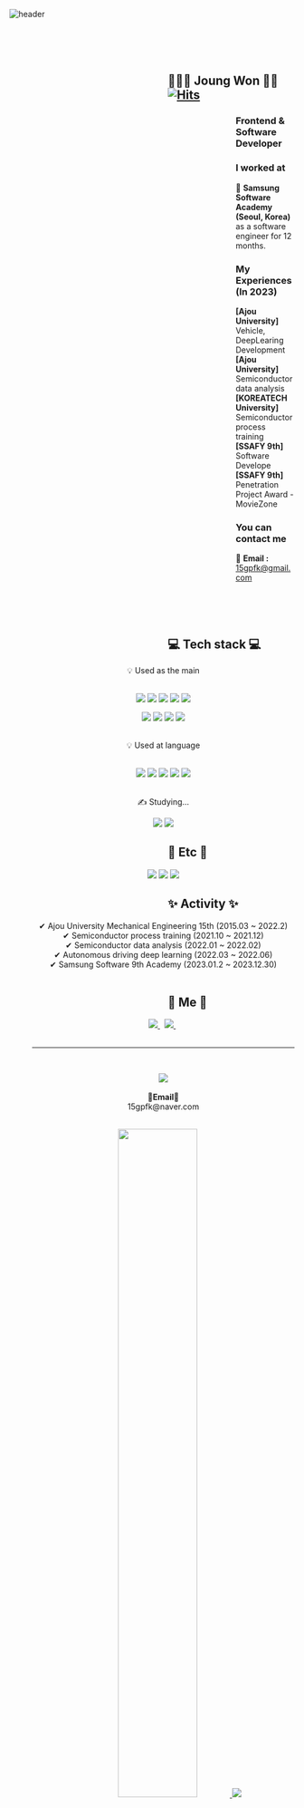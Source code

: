 ![header](https://capsule-render.vercel.app/api?type=waving&color=8adbdc&height=190&section=header&text=JoungWon's%20GitHub&desc=Welcome!&fontSize=60&descAlignY=97&descAlign=49&fontColor=626263)
<br>
<br>
<br>
<br>
<br>
<dl><dd><dl><dd><dl><dd><dl><dd><dl><dd><dl><dd><dl><dd>

## 👨🏻‍💻 Joung Won 👋🏻 [![Hits](https://hits.seeyoufarm.com/api/count/incr/badge.svg?url=https%3A%2F%2Fgithub.com%2FMinseoShindor&count_bg=%23FFD19F&title_bg=%23C44646&icon=dev-dot-to.svg&icon_color=%23E7E7E7&title=Welcome&edge_flat=true)](https://hits.seeyoufarm.com)

</dd></dl></dd></dl></dd></dl></dd></dl>
</dd></dl></dd></dl></dd></dl>

<dl><dd><dl><dd><dl><dd><dl><dd><dl><dd><dl><dd><dl><dd><dl><dd><dl><dd><dl><dd>

### Frontend & Software Developer

### I worked at 
💼 **Samsung Software Academy (Seoul, Korea)**
 <br>as a software engineer for 12 months.
 <br>

### My Experiences (In 2023)
 **[Ajou University]** Vehicle, DeepLearing Development<br>
 **[Ajou University]** Semiconductor data analysis<br>
 **[KOREATECH University]** Semiconductor process training<br>
 **[SSAFY 9th]** Software Develope<br>
 **[SSAFY 9th]** Penetration Project Award - MovieZone<br>

### You can contact me
📧 **Email :**  15gpfk@gmail.com

<br>
<br>
<br>
</dd></dl></dd></dl></dd></dl></dd></dl></dd></dl></dd></dl></dd></dl></dd></dl></dd></dl>
<dl><dd><dl><dd><dl><dd><dl><dd><dl><dd><dl><dd>

<h2>💻 Tech stack 💻</h2>

</dd></dl></dd></dl></dd></dl></dd></dl></dd></dl>
</dd></dl>
<div align="center">
  <div  align="center"> 💡 Used as the main</div>

  <br />
  <p display="inline-block">
  <img src="https://img.shields.io/badge/React-61DAFB?style=for-the-badge&&logo=React&logoColor=white"/>
  <img src="https://img.shields.io/badge/Next.js-000000?style=for-the-badge&&logo=Next.js&logoColor=white"/>
  <img src="https://img.shields.io/badge/Recoil-0075EB?style=for-the-badge&&logo=Recoil&logoColor=white"/>
  <img src="https://img.shields.io/badge/Redux-764ABC?style=for-the-badge&logo=redux&logoColor=white">
  <img src="https://img.shields.io/badge/Vite-646CFF?style=for-the-badge&&logo=Vite&logoColor=white"/>
  </p>
  <p display="inline-block">
  <img src="https://img.shields.io/badge/Vue-4FC08D?style=for-the-badge&logo=Vue.js&logoColor=white">
  <img src="https://img.shields.io/badge/Matter.js-4B5562?style=for-the-badge&logo=Matter.js&logoColor=white">
  <img src="https://img.shields.io/badge/styled components-DB7093?style=for-the-badge&logo=styledcomponents&logoColor=white">
  <img src="https://img.shields.io/badge/axios-5A29E4?style=for-the-badge&logo=axios&logoColor=white">
  </p>
  <br />
  <div align="center"> 💡 Used at language</div>
    <br />
  <p display="inline-block">
   <img src="https://img.shields.io/badge/JavaScript-F7DF1E?style=for-the-badge&logo=JavaScript&logoColor=white"> 
    <img src="https://img.shields.io/badge/TypeScript-3178C6?style=for-the-badge&logo=TypeScript&logoColor=white">
    <img src="https://img.shields.io/badge/Python-1D9FD7?style=for-the-badge&logo=Python&logoColor=white"> 
    <img src="https://img.shields.io/badge/Java-F7DF1E?style=for-the-badge&logo=Java&logoColor=white">
    <img src="https://img.shields.io/badge/C-A8B9CC?style=for-the-badge&logo=C&logoColor=white"/>
  </p>
  <br />
  <div align="center"> ✍ Studying... </div>
  <p display="inline-block">
  <img src="https://img.shields.io/badge/Dart-0175C2?style=for-the-badge&logo=Dart&logoColor=white"/>
  <img src="https://img.shields.io/badge/Flutter-02569B?style=for-the-badge&logo=Flutter&logoColor=white"/>
  </p>
</div>
<dl><dd><dl><dd><dl><dd><dl><dd><dl><dd><dl><dd>

<h2> 🔌 Etc 🔌 </h2>

</dd></dl></dd></dl></dd></dl></dd></dl></dd></dl></dd></dl>

<p align="center" display="inline-block">
  <img src="https://img.shields.io/badge/Figma-F24E1E?style=for-the-badge&logo=Figma&logoColor=white"/>
  <img src="https://img.shields.io/badge/Slack-4A154B?style=for-the-badge&logo=Jira&logoColor=white"/>
  <img src="https://img.shields.io/badge/Notion-000000?style=for-the-badge&logo=Notion&logoColor=white"/>
</p>

<dl><dd><dl><dd><dl><dd><dl><dd><dl><dd><dl><dd>

<h2> ✨ Activity ✨ </h2>

</dd></dl></dd></dl></dd></dl></dd></dl></dd></dl></dd></dl>
<div align="center">
  ✔ Ajou University Mechanical Engineering 15th (2015.03 ~ 2022.2) <br />
  ✔ Semiconductor process training (2021.10 ~ 2021.12) <br />
  ✔ Semiconductor data analysis (2022.01 ~ 2022.02) <br />
  ✔ Autonomous driving deep learning (2022.03 ~ 2022.06) <br />
  ✔ Samsung Software 9th Academy (2023.01.2 ~ 2023.12.30) <br />

</div>
 <br />
<dl><dd><dl><dd><dl><dd><dl><dd><dl><dd><dl><dd>
 
<h2> 🦝 Me 🦝 </h2>

</dd></dl></dd></dl></dd></dl></dd></dl></dd></dl></dd></dl>
<div align="center">
  <a href="https://velog.io/">
    <img src="https://img.shields.io/badge/Velog-20C997?style=flat&logo=velog&logoColor=white&link=https://velog.io/@leehyewon0531"/>
  </a>&nbsp
  <a href="https://www.instagram.com/">
    <img src="https://img.shields.io/badge/Instagram-E4405F?style=flat&logo=Instagram&logoColor=white&link=https://www.instagram.com/hyehye0531/"/>
  </a>&nbsp

 
  <br />
  <br />


<hr>
<br>
<p align="center">
   <a href="https://hits.seeyoufarm.com"><img src="https://hits.seeyoufarm.com/api/count/incr/badge.svg?url=https%3A%2F%2Fgithub.com%2FPgmJun%2Fhit-counter&count_bg=%2379C83D&title_bg=%23555555&icon=&icon_color=%23E7E7E7&title=hits&edge_flat=false"/></a>
<br><br>
<Strong>📧Email📧</Strong><br>15gpfk@naver.com<br>

</p>

<br>

<div align="center">
 <a href="s">
  <img src="https://github-readme-stats.vercel.app/api?username=Joungwon&theme=tokyonight&show_icons=true" width="55%"  />
</a>
<a href="s">
  <img src="https://github-readme-stats.vercel.app/api/top-langs/?username=Joungwon&exclude_repo=dkssud8150.github.io&layout=compact&theme=tokyonight"  />
</a>

[![Solved.ac Profile](http://mazassumnida.wtf/api/v2/generate_badge?boj=skqltldnjf)](https://solved.ac/skqltldnjf/)
    
</div>
